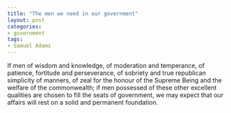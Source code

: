 ```yaml
---
title: "The men we need in our government"
layout: post
categories:
- government
tags:
- Samuel Adams
---
```


If men of wisdom and knowledge, of moderation and temperance, of patience, fortitude and perseverance, of sobriety and true republican simplicity of manners, of zeal for the honour of the Supreme Being and the welfare of the commonwealth; if men possessed of these other excellent qualities are chosen to fill the seats of government, we may expect that our affairs will rest on a solid and permanent foundation.